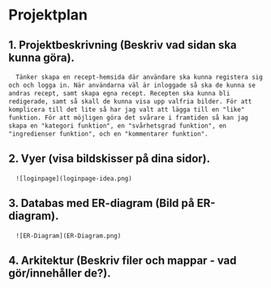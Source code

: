 # Projektplan

## 1. Projektbeskrivning (Beskriv vad sidan ska kunna göra).
      Tänker skapa en recept-hemsida där användare ska kunna registera sig och och logga in. När användarna väl är inloggade så ska de kunna se andras recept, samt skapa egna recept. Recepten ska kunna bli redigerade, samt så skall de kunna visa upp valfria bilder. För att komplicera till det lite så har jag valt att lägga till en "like" funktion. För att möjligen göra det svårare i framtiden så kan jag skapa en "kategori funktion", en "svårhetsgrad funktion", en "ingredienser funktion", och en "kommentarer funktion".

## 2. Vyer (visa bildskisser på dina sidor).
      ![loginpage](loginpage-idea.png)

## 3. Databas med ER-diagram (Bild på ER-diagram).
      ![ER-Diagram](ER-Diagram.png)

## 4. Arkitektur (Beskriv filer och mappar - vad gör/innehåller de?).
      
      
